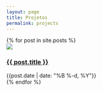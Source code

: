 ```yaml
---
layout: page
title: Projetos
permalink: projects
---
```


<div>
  {% for post in site.posts %}
    <div class="flex justify-start">
      <img class="w-fit" src="{{site.baseurl}}/assets/projects/{{ post.title }.png">
      <div>
        <h3><a href="{{site.baseurl}}{{ post.url }}">{{ post.title }}</a></h3>
        <div class="text-sm text-gray-400">{{post.date | date: "%B %-d, %Y"}}</div>
      </div> 
    </div>
  {% endfor %}
</div>


